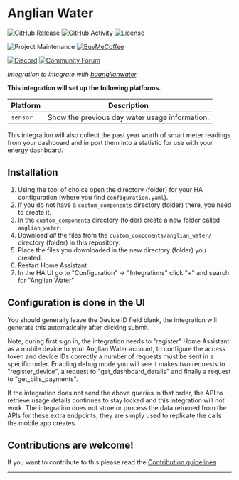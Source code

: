 # Anglian Water

[![GitHub Release][releases-shield]][releases]
[![GitHub Activity][commits-shield]][commits]
[![License][license-shield]](LICENSE)

![Project Maintenance][maintenance-shield]
[![BuyMeCoffee][buymecoffeebadge]][buymecoffee]

[![Discord][discord-shield]][discord]
[![Community Forum][forum-shield]][forum]

_Integration to integrate with [haanglianwater][haanglianwater]._

**This integration will set up the following platforms.**

| Platform | Description                                    |
| -------- | ---------------------------------------------- |
| `sensor` | Show the previous day water usage information. |

This integration will also collect the past year worth of smart meter readings from your dashboard and import them into a statistic for use with your energy dashboard.

## Installation

1. Using the tool of choice open the directory (folder) for your HA configuration (where you find `configuration.yaml`).
1. If you do not have a `custom_components` directory (folder) there, you need to create it.
1. In the `custom_components` directory (folder) create a new folder called `anglian_water`.
1. Download _all_ the files from the `custom_components/anglian_water/` directory (folder) in this repository.
1. Place the files you downloaded in the new directory (folder) you created.
1. Restart Home Assistant
1. In the HA UI go to "Configuration" -> "Integrations" click "+" and search for "Anglian Water"

## Configuration is done in the UI

<!---->

You should generally leave the Device ID field blank, the integration will generate this automatically after clicking submit.

Note, during first sign in, the integration needs to "register" Home Assistant as a mobile device to your Anglian Water account, to configure the access token and device IDs correctly a number of requests must be sent in a specific order. Enabling debug mode you will see it makes two requests to "register_device", a request to "get_dashboard_details" and finally a request to "get_bills_payments".

If the integration does not send the above queries in that order, the API to retrieve usage details continues to stay locked and this integration will not work. The integration does not store or process the data returned from the APIs for these extra endpoints, they are simply used to replicate the calls the mobile app creates.

## Contributions are welcome!

If you want to contribute to this please read the [Contribution guidelines](CONTRIBUTING.md)

---

[haanglianwater]: https://github.com/pantherale0/haanglianwater
[buymecoffee]: https://www.buymeacoffee.com/pantherale0
[buymecoffeebadge]: https://img.shields.io/badge/buy%20me%20a%20coffee-donate-yellow.svg?style=for-the-badge
[commits-shield]: https://img.shields.io/github/commit-activity/y/pantherale0/haanglianwater.svg?style=for-the-badge
[commits]: https://github.com/pantherale0/haanglianwater/commits/main
[discord]: https://discord.gg/Qa5fW2R
[discord-shield]: https://img.shields.io/discord/330944238910963714.svg?style=for-the-badge
[exampleimg]: example.png
[forum-shield]: https://img.shields.io/badge/community-forum-brightgreen.svg?style=for-the-badge
[forum]: https://community.home-assistant.io/
[license-shield]: https://img.shields.io/github/license/pantherale0/haanglianwater.svg?style=for-the-badge
[maintenance-shield]: https://img.shields.io/badge/maintainer-%40pantherale0-blue.svg?style=for-the-badge
[releases-shield]: https://img.shields.io/github/release/pantherale0/haanglianwater.svg?style=for-the-badge
[releases]: https://github.com/pantherale0/haanglianwater/releases
